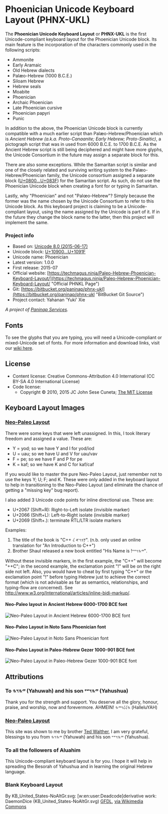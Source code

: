 # Phoenician Unicode Keyboard Layout (PHNX-UKL)
The **Phoenician Unicode Keyboard Layout** or **PHNX-UKL** is the first Unicode-compliant keyboard layout for the Phoenician Unicode block. Its main feature is the incorporation of the characters commonly used in the following scripts:

  * Ammonite
  * Early Aramaic
  * Old Hebrew dialects
  * Palæo-Hebrew (1000 B.C.E.)
  * Siloam Hebrew
  * Hebrew seals
  * Moabite
  * Phoenician
  * Archaic Phoenician
  * Late Phoenician cursive
  * Phoenician papyri
  * Punic

In addition to the above, the Phoenician Unicode block is currently compatible with a much earlier script than Palæo-Hebrew/Phoenician which is _Ancient Hebrew (a.k.a. Proto-Canaanite; Early Hebrew; Proto-Sinaitic)_, a pictograph script that was in used from 6000 B.C.E. to 1700 B.C.E. As the Ancient Hebrew script is still being deciphered and might have more glyphs, the Unicode Consortium in the future may assign a separate block for this.

There are also some exceptions. While the Samaritan script is similar and one of the closely related and surviving writing system to the Palæo-Hebrew/Phoenician family, the Unicode consortium assigned a separate block ([U+0800…U+083F]) for the Samaritan script. As such, do not use the Phoenician Unicode block when creating a font for or typing in Samaritan.

Lastly, why "Phoenician" and not "Palœo-Hebrew"? Simply because the former was the name chosen by the Unicode Consortium to refer to this Unicode block. As this keyboard project is claiming to be a Unicode-compliant layout, using the name assigned by the Unicode is part of it. If in the future they change the block name to the latter, then this project will implement the same.

### Project info
  * Based on: [Unicode 8.0 (2015-06-17)]
  * Unicode block: [U+10900…U+1091F]
  * Unicode name: Phoenician
  * Latest version: 1.0.0
  * First release: 2015-07
  * Official website: [https://techmagus.ninja/Paleo-Hebrew-Phoenician-Keyboard-Layout/](https://techmagus.ninja/Paleo-Hebrew-Phoenician-Keyboard-Layout/ "Official PHNKL Page")
  * Git: [https://bitbucket.org/paninap/phnx-ukl](https://bitbucket.org/paninap/phnx-ukl "BitBucket Git Source")
  * Project contact: Yahanan 'Yuki' Xie

_A project of [Paninap Services]._

## Fonts
To see the glyphs that you are typing, you will need a Unicode-compliant or mixed-Unicode set of fonts. For more information and download links, visit our [wiki here](https://bitbucket.org/paninap/phnx-ukl/wiki/Fonts "Fonts").

## License
  * Content license: Creative Commons-Attribution 4.0 International (CC BY-SA 4.0 International License)
  * Code license:
      * Copyright © 2010, 2015 JC John Sese Cuneta; [The MIT License](https://bitbucket.org/paninap/phnx-ukl/wiki/License "LICENSE")

## Keyboard Layout Images
### [Neo-Paleo Layout]
There were some keys that were left unassigned. In this, I took literary freedom and assigned a value. These are:

  * Y = yod; so we have Y and I for yod/iod
  * U = uau; so we have U and V for uau/vav
  * F = pe; so we have F and P for pe
  * K = kaf; so we have K and C for kaf/caf

If you would like to master the pure Neo-Paleo Layout, just remember not to use the keys Y; U; F; and K. These were only added in the keyboard layout to help in transitioning to the Neo-Paleo Layout (and eliminate the chance of getting a "missing key" bug report).

I also added 3 Unicode code points for inline directional use. These are:

  * U+2067 (Shift+R): Right-to-Left isolate (invisible marker)
  * U+2066 (Shift+L): Left-to-Right isolate (invisible marker)
  * U+2069 (Shift+.): terminate RTL/LTR isolate markers

Examples:

  1. The title of the book is "⁧𐤌𐤁𐤅𐤀 𐤋 ⁦C++⁩⁩". (n.b. only used an online translation for "An Introduction to C++")
  2. Brother Shaul released a new book entitled "His Name is ⁧𐤉𐤄𐤅𐤔𐤏!⁩".

Without these invisible markers, in the first example, the "C++" will become "++C"; in the second example, the exclamation point "!" will be on the right side not left. Also, you would have to cheat by first typing "C++" or the exclamation point "!" before typing Hebrew just to achieve the correct format (which is not advisable as far as semantics, relationships, and typing-flow are concerned). See http://www.w3.org/International/articles/inline-bidi-markup/.

#### Neo-Paleo layout in Ancient Hebrew 6000-1700 BCE font
![Neo-Paleo Layout in Ancient Hebrew 6000-1700 BCE font](https://bitbucket.org/repo/dpEe94/images/1312841647-PHNX-Neo_in_Ancient_Hebrew_6000-1700BCE_font.png "Neo-Paleo Layout in Ancient Hebrew 6000-1700 BCE font")

#### Neo-Paleo Layout in Noto Sans Phoenician font
![Neo-Paleo Layout in Noto Sans Phoenician font](https://bitbucket.org/repo/dpEe94/images/3811385080-PHNX-Neo_in_Noto_Sans_Phoenician_font.png "Neo-Paleo Layout in Noto Sans Phoenician font")

#### Neo-Paleo Layout in Paleo-Hebrew Gezer 1000-901 BCE font
![Neo-Paleo Layout in Paleo-Hebrew Gezer 1000-901 BCE font](https://bitbucket.org/repo/dpEe94/images/418159615-PHNX-Neo_in_Paleo-Hebrew_Gezer_1000-901BCE_font.png "Neo-Paleo Layout in Paleo-Hebrew Gezer 1000-901 BCE font")

## Attributions
### To 𐤉𐤄𐤅𐤄 (Yahuwah) and his son 𐤉𐤄𐤅𐤔𐤏 (Yahushua)
Thank you for the strength and support. You deserve all the glory, honour, praise, and worship, now and forevermore. AHMEIN! 𐤄𐤋𐤋𐤅𐤉𐤄 (HalleluYAH)

### [Neo-Paleo Layout]
This site was shown to me by brother [Ted Walther](https://www.facebook.com/tederific "Ted Walther"), I am very grateful, blessings to you from 𐤉𐤄𐤅𐤄 (Yahuwah) and his son 𐤉𐤄𐤅𐤔𐤏 (Yahushua).

### To all the followers of Aluahim
This Unicode-compliant keyboard layout is for you. I hope it will help in spreading the Besorah of Yahushua and in learning the original Hebrew language.

### Blank Keyboard Layout
By KB_United_States-NoAltGr.svg: [w:en:user:Deadcode]derivative work: DaemonDice (KB_United_States-NoAltGr.svg) [GFDL](http://www.gnu.org/copyleft/fdl.html), [via Wikimedia Commons](https://commons.wikimedia.org/wiki/File%3ABlank_BRSB_Keyboard_Layout.svg)

[U+0800…U+083F]: http://www.unicode.org/charts/PDF/U0800.pdf "Official Unicode Consortium code chart for Samaritan (PDF)"
[Unicode 8.0 (2015-06-17)]: http://blog.unicode.org/2015/06/announcing-unicode-standard-version-80.html "Announcing The Unicode® Standard, Version 8.0"
[U+10900…U+1091F]: http://www.unicode.org/charts/PDF/U10900.pdf "Official Unicode Consortium code chart for Phoenician (PDF)"
[Paninap Services]: https://bitbucket.org/paninap "Paninap Services Git"
[Neo-Paleo Layout]: http://loveandtruth.net/neopaleo.html "Neo-Paleo Transliteration Scheme for a Neo-Paleo Hebrew Encoding Standard"
